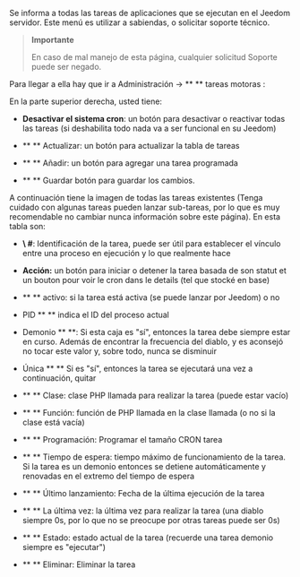 Se informa a todas las tareas de aplicaciones que se ejecutan en el Jeedom
servidor. Este menú es utilizar a sabiendas, o
solicitar soporte técnico.

> **Importante**
>
> En caso de mal manejo de esta página, cualquier solicitud
> Soporte puede ser negado.

Para llegar a ella hay que ir a Administración → ** ** tareas motoras
:

En la parte superior derecha, usted tiene:

-   **Desactivar el sistema cron**: un botón para desactivar o
    reactivar todas las tareas (si deshabilita todo
    nada va a ser funcional en su Jeedom)

-   ** ** Actualizar: un botón para actualizar la tabla de tareas

-   ** ** Añadir: un botón para agregar una tarea programada

-   ** ** Guardar botón para guardar los cambios.

A continuación tiene la imagen de todas las tareas existentes
(Tenga cuidado con algunas tareas pueden lanzar sub-tareas, por lo que es
muy recomendable no cambiar nunca información sobre este
página). En esta tabla son:

-   **\ #**: Identificación de la tarea, puede ser útil para establecer el vínculo entre una
    proceso en ejecución y lo que realmente hace

-   **Acción:** un botón para iniciar o detener la tarea basada
    de son statut et un bouton pour voir le cron dans le details (tel que stocké en base)

-   ** ** activo: si la tarea está activa (se puede lanzar
    por Jeedom) o no

-   PID ** ** indica el ID del proceso actual

-   Demonio ** **: Si esta caja es "sí", entonces la tarea debe siempre
    estar en curso. Además de encontrar la frecuencia del diablo, y es
    aconsejó no tocar este valor y, sobre todo, nunca se
    disminuir

-   Única ** ** Si es "sí", entonces la tarea se ejecutará una vez
    a continuación, quitar

-   ** ** Clase: clase PHP llamada para realizar la tarea (puede
    estar vacío)

-   ** ** Función: función de PHP llamada en la clase llamada (o no
    si la clase está vacía)

-   ** ** Programación: Programar el tamaño CRON tarea

-   ** ** Tiempo de espera: tiempo máximo de funcionamiento de la tarea. Si la
    tarea es un demonio entonces se detiene automáticamente y
    renovadas en el extremo del tiempo de espera

-   ** ** Último lanzamiento: Fecha de la última ejecución de la tarea

-   ** ** La última vez: la última vez para realizar la tarea (una
    diablo siempre 0s, por lo que no se preocupe por otras tareas
    puede ser 0s)

-   ** ** Estado: estado actual de la tarea (recuerde una tarea demonio
    siempre es "ejecutar")

-   ** ** Eliminar: Eliminar la tarea


